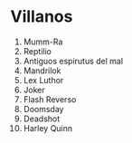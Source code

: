
# Villanos
1. Mumm-Ra
2. Reptilio
3. Antiguos espirutus del mal
4. Mandrilok
5. Lex Luthor
6. Joker
7. Flash Reverso
8. Doomsday
9. Deadshot
10. Harley Quinn
